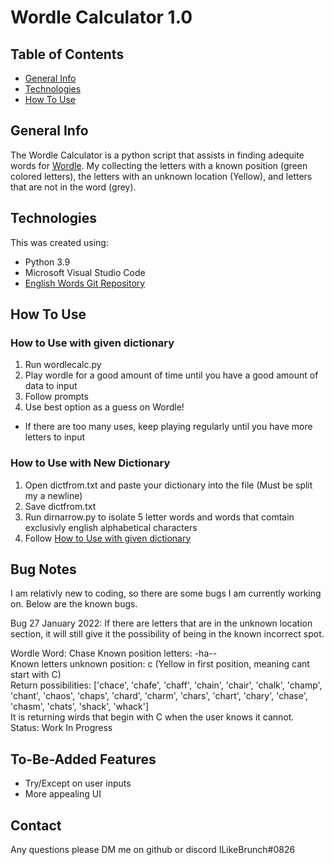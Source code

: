 # Wordle Calculator 1.0

## Table of Contents
* [General Info](#general-info)
* [Technologies](#technologies)
* [How To Use](#how-to-use)

## General Info

The Wordle Calculator is a python script that assists in finding adequite words for [Wordle](https://www.powerlanguage.co.uk/wordle/). My collecting the letters with a known position (green colored letters), the letters with an unknown location (Yellow), and letters that are not in the word (grey).

## Technologies

This was created using:
* Python 3.9
* Microsoft Visual Studio Code
* [English Words Git Repository](https://github.com/dwyl/english-words)

## How To Use

### How to Use with given dictionary
1. Run wordlecalc.py
2. Play wordle for a good amount of time until you have a good amount of data to input
3. Follow prompts 
4. Use best option as a guess on Wordle!
  * If there are too many uses, keep playing regularly until you have more letters to input

### How to Use with New Dictionary
1. Open dictfrom.txt and paste your dictionary into the file (Must be split my a newline)
2. Save dictfrom.txt
3. Run dirnarrow.py to isolate 5 letter words and words that comtain exclusivly english alphabetical characters
4. Follow [How to Use with given dictionary](#how-to-use-with-given-dictionary)


## Bug Notes

I am relativly new to coding, so there are some bugs I am currently working on. Below are the known bugs.

Bug 27 January 2022: If there are letters that are in the unknown location section, it will still give it the possibility of being in the known incorrect spot.  

   Wordle Word: Chase
   Known position letters: -ha-- <br />
   Known letters unknown position: c (Yellow in first position, meaning cant start with C)  <br />
   Return possibilities: ['chace', 'chafe', 'chaff', 'chain', 'chair', 'chalk', 'champ', 'chant', 'chaos', 'chaps', 'chard', 'charm', 'chars', 'chart', 'chary', 'chase',    'chasm', 'chats', 'shack', 'whack']<br />
   It is returning wirds that begin with C when the user knows it cannot.<br />
   Status: Work In Progress
    
## To-Be-Added Features
* Try/Except on user inputs
* More appealing UI

## Contact

Any questions please DM me on github or discord ILikeBrunch#0826
